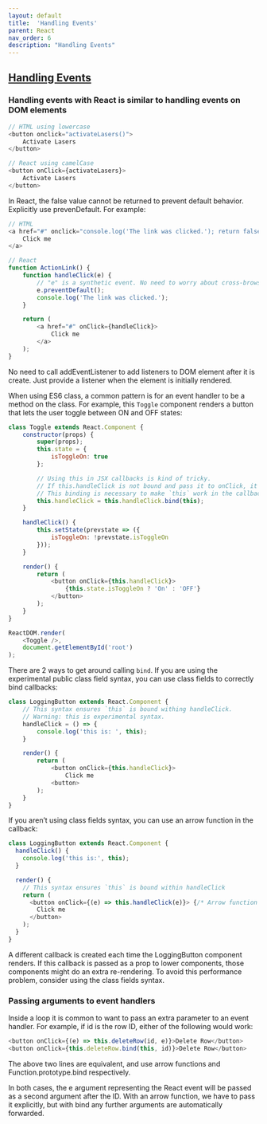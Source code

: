 ```yaml
---
layout: default
title:  'Handling Events'
parent: React
nav_order: 6
description: "Handling Events"
---
```


## [Handling Events](https://reactjs.org/docs/handling-events.html)

### Handling events with React is similar to handling events on DOM elements

```js
// HTML using lowercase
<button onclick="activateLasers()">
    Activate Lasers
</button>

// React using camelCase
<button onClick={activateLasers}>
    Activate Lasers
</button>
```

In React, the false value cannot be returned to prevent default behavior. Explicitly use prevenDefault. For example:

```js
// HTML
<a href="#" onclick="console.log('The link was clicked.'); return false">
    Click me
</a>

// React
function ActionLink() {
    function handleClick(e) {
        // "e" is a synthetic event. No need to worry about cross-browser compatibility.
        e.preventDefault();
        console.log('The link was clicked.');
    }

    return (
        <a href="#" onClick={handleClick}>
            Click me
        </a>
    );
}
```

No need to call addEventListener to add listeners to DOM element after it is create.
Just provide a listener when the element is initially rendered.

When using ES6 class, a common pattern is for an event handler to be a method on the class.
For example, this `Toggle` component renders a button that lets the user toggle between ON and OFF states:

```js
class Toggle extends React.Component {
    constructor(props) {
        super(props);
        this.state = {
            isToggleOn: true
        };

        // Using this in JSX callbacks is kind of tricky.
        // If this.handleClick is not bound and pass it to onClick, it will be undefined.
        // This binding is necessary to make `this` work in the callback.
        this.handleClick = this.handleClick.bind(this);
    }

    handleClick() {
        this.setState(prevstate => ({
            isToggleOn: !prevstate.isToggleOn
        }));
    }

    render() {
        return (
            <button onClick={this.handleClick}>
                {this.state.isToggleOn ? 'On' : 'OFF'}
            </button>
        );
    }
}

ReactDOM.render(
    <Toggle />,
    document.getElementById('root')
);
```

There are 2 ways to get around calling `bind`. If you are using the experimental public class field syntax, you can use class fields to correctly bind callbacks:

```js
class LoggingButton extends React.Component {
    // This syntax ensures `this` is bound withing handleClick.
    // Warning: this is experimental syntax.
    handleClick = () => {
        console.log('this is: ', this);
    }

    render() {
        return (
            <button onClick={this.handleClick}>
                Click me
            <button>
        );
    }
}
```

If you aren’t using class fields syntax, you can use an arrow function in the callback:

```js
class LoggingButton extends React.Component {
  handleClick() {
    console.log('this is:', this);
  }

  render() {
    // This syntax ensures `this` is bound within handleClick
    return (
      <button onClick={(e) => this.handleClick(e)}> {/* Arrow function is used */}
        Click me
      </button>
    );
  }
}
```

A different callback is created each time the LoggingButton component renders. If this callback is passed as a prop to lower components, those components might do an extra re-rendering. To avoid this performance problem, consider using the class fields syntax.

### Passing arguments to event handlers

Inside a loop it is common to want to pass an extra parameter to an event handler. For example, if id is the row ID, either of the following would work:

```js
<button onClick={(e) => this.deleteRow(id, e)}>Delete Row</button>
<button onClick={this.deleteRow.bind(this, id)}>Delete Row</button>
```

The above two lines are equivalent, and use arrow functions and Function.prototype.bind respectively.

In both cases, the e argument representing the React event will be passed as a second argument after the ID. With an arrow function, we have to pass it explicitly, but with bind any further arguments are automatically forwarded.
